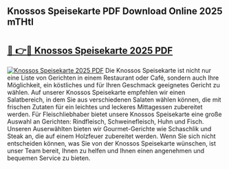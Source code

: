 ## Knossos Speisekarte PDF Download Online 2025 mTHtl

# <h2><a href="http://gc7io3.nevu.top/?p=Knossos+Speisekarte">🔗 👉🔴 Knossos Speisekarte 2025 PDF</a></h2>

[![Knossos Speisekarte 2025 PDF](https://i.imgur.com/dBaPXMq.png)](http://gc7io3.nevu.top/?p=Knossos+Speisekarte)
Die Knossos Speisekarte ist nicht nur eine Liste von Gerichten in einem Restaurant oder Café, sondern auch Ihre Möglichkeit, ein köstliches und für Ihren Geschmack geeignetes Gericht zu wählen. Auf unserer Knossos Speisekarte empfehlen wir einen Salatbereich, in dem Sie aus verschiedenen Salaten wählen können, die mit frischen Zutaten für ein leichtes und leckeres Mittagessen zubereitet werden. Für Fleischliebhaber bietet unsere Knossos Speisekarte eine große Auswahl an Gerichten: Rindfleisch, Schweinefleisch, Huhn und Fisch. Unseren Auserwählten bieten wir Gourmet-Gerichte wie Schaschlik und Steak an, die auf einem Holzfeuer zubereitet werden. Wenn Sie sich nicht entscheiden können, was Sie von der Knossos Speisekarte wünschen, ist unser Team bereit, Ihnen zu helfen und Ihnen einen angenehmen und bequemen Service zu bieten.
